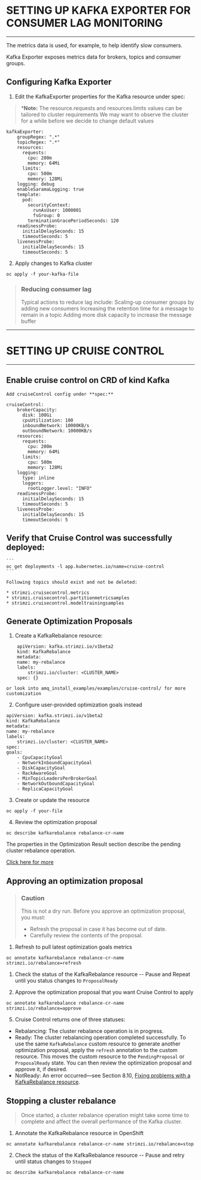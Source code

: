 # SETTING UP KAFKA EXPORTER FOR CONSUMER LAG MONITORING
***
The metrics data is used, for example, to help identify slow consumers.

Kafka Exporter exposes metrics data for brokers, topics and consumer groups.

## Configuring Kafka Exporter

1. Edit the KafkaExporter properties for the Kafka resource under spec:

> ***Note:** 
> The resource.requests and resources.limits values can be tailored to cluster requirements
> We may want to observe the cluster for a while before we decide to change default values
           
```
kafkaExporter:
    groupRegex: ".*" 
    topicRegex: ".*" 
    resources: 
      requests:
        cpu: 200m
        memory: 64Mi
      limits:
        cpu: 500m
        memory: 128Mi
    logging: debug 
    enableSaramaLogging: true 
    template: 
      pod:
        securityContext:
          runAsUser: 1000001
          fsGroup: 0
        terminationGracePeriodSeconds: 120
    readinessProbe: 
      initialDelaySeconds: 15
      timeoutSeconds: 5
    livenessProbe: 
      initialDelaySeconds: 15
      timeoutSeconds: 5
```

2. Apply changes to Kafka cluster
```
oc apply -f your-kafka-file
```


> ### Reducing consumer lag
> Typical actions to reduce lag include:
> Scaling-up consumer groups by adding new consumers
> Increasing the retention time for a message to remain in a topic
> Adding more disk capacity to increase the message buffer


***
# SETTING UP CRUISE CONTROL
***

## Enable cruise control on CRD of kind Kafka

    Add cruiseControl config under **spec:**

```
cruiseControl:
    brokerCapacity:
      disk: 100Gi
      cpuUtilization: 100
      inboundNetwork: 10000KB/s
      outboundNetwork: 10000KB/s
    resources:
      requests:
        cpu: 200m
        memory: 64Mi
      limits:
        cpu: 500m
        memory: 128Mi
    logging:
      type: inline
      loggers:
        rootLogger.level: "INFO"
    readinessProbe:
      initialDelaySeconds: 15
      timeoutSeconds: 5
    livenessProbe:
      initialDelaySeconds: 15
      timeoutSeconds: 5
```

## Verify that Cruise Control was successfully deployed:

    ```
    oc get deployments -l app.kubernetes.io/name=cruise-control
    ```

    Following topics should exist and not be deleted:

    * strimzi.cruisecontrol.metrics
    * strimzi.cruisecontrol.partitionmetricsamples
    * strimzi.cruisecontrol.modeltrainingsamples

## Generate Optimization Proposals

1. Create a KafkaRebalance resource:
```
    apiVersion: kafka.strimzi.io/v1beta2
    kind: KafkaRebalance
    metadata:
    name: my-rebalance
    labels:
        strimzi.io/cluster: <CLUSTER_NAME>
    spec: {}
```
    or look into amq_install_examples/examples/cruise-control/ for more customization

2. Configure user-provided optimization goals instead
```
apiVersion: kafka.strimzi.io/v1beta2
kind: KafkaRebalance
metadata:
name: my-rebalance
labels:
    strimzi.io/cluster: <CLUSTER_NAME>
spec:
goals:
    - CpuCapacityGoal
    - NetworkInboundCapacityGoal
    - DiskCapacityGoal
    - RackAwareGoal
    - MinTopicLeadersPerBrokerGoal
    - NetworkOutboundCapacityGoal
    - ReplicaCapacityGoal
```
3. Create or update the resource
```
oc apply -f your-file
```
4. Review the optimization proposal
```
oc describe kafkarebalance rebalance-cr-name
``` 
The properties in the Optimization Result section describe the pending cluster rebalance operation.

[Click here for more](https://access.redhat.com/documentation/en-us/red_hat_amq/2021.q3/html-single/using_amq_streams_on_openshift/index#contents-optimization-proposals)

## Approving an optimization proposal

> ### Caution
> This is not a dry run. Before you approve an optimization proposal, you must:
> * Refresh the proposal in case it has become out of date.
> * Carefully review the contents of the proposal.

1. Refresh to pull latest optimization goals metrics
```
oc annotate kafkarebalance rebalance-cr-name strimzi.io/rebalance=refresh
```

1. Check the status of the KafkaRebalance resource -- Pause and Repeat until you status changes to `ProposalReady`

2. Approve the optimization proposal that you want Cruise Control to apply
```
oc annotate kafkarebalance rebalance-cr-name strimzi.io/rebalance=approve
```
5. Cruise Control returns one of three statuses:

 * Rebalancing: The cluster rebalance operation is in progress.
 * Ready: The cluster rebalancing operation completed successfully. To use the same `KafkaRebalance` custom resource to   generate another optimization proposal, apply the `refresh` annotation to the custom resource. This moves the custom resource to the `PendingProposal` or `ProposalReady` state. You can then review the optimization proposal and approve it, if desired.
 * NotReady: An error occurred—​see Section 8.10, [Fixing problems with a KafkaRebalance resource](https://access.redhat.com/documentation/en-us/red_hat_amq/2021.q3/html-single/using_amq_streams_on_openshift/index#proc-fixing-problems-with-kafkarebalance-str).

## Stopping a cluster rebalance
> Once started, a cluster rebalance operation might take some time to complete 
> and affect the overall performance of the Kafka cluster.

1. Annotate the KafkaRebalance resource in OpenShift
```
oc annotate kafkarebalance rebalance-cr-name strimzi.io/rebalance=stop
```
2. Check the status of the KafkaRebalance resource -- Pause and retry until status changes to `Stopped`
```
oc describe kafkarebalance rebalance-cr-name
```
    